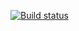 [![Build status](https://ci.appveyor.com/api/projects/status/j5l8f7j2j230ay7w/branch/master?svg=true)](https://ci.appveyor.com/project/Serega219/2-2-selenide/branch/master)